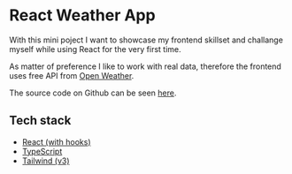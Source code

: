 # React Weather App

With this mini poject I want to showcase my frontend skillset and challange myself while using React for the very first time. 

As matter of preference I like to work with real data, therefore the frontend uses free API from [Open Weather](https://openweathermap.org/). 

The source code on Github can be seen [here](https://github.com/kwiat1990/react-weather-app).

## Tech stack 

- [React (with hooks)](https://reactjs.org/)
- [TypeScript](https://www.typescriptlang.org/)
- [Tailwind (v3)](https://getbootstrap.com/)
